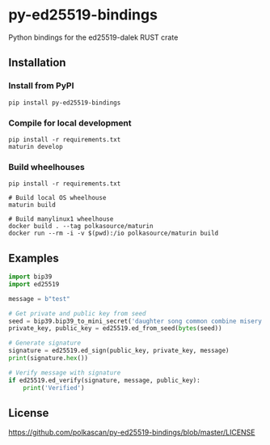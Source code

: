 # py-ed25519-bindings
Python bindings for the ed25519-dalek RUST crate 

## Installation

### Install from PyPI

```
pip install py-ed25519-bindings
```

### Compile for local development

```
pip install -r requirements.txt
maturin develop
```
### Build wheelhouses
```
pip install -r requirements.txt

# Build local OS wheelhouse
maturin build

# Build manylinux1 wheelhouse
docker build . --tag polkasource/maturin
docker run --rm -i -v $(pwd):/io polkasource/maturin build

```

## Examples

```python
import bip39
import ed25519

message = b"test"

# Get private and public key from seed
seed = bip39.bip39_to_mini_secret('daughter song common combine misery cotton audit morning stuff weasel flee field','')
private_key, public_key = ed25519.ed_from_seed(bytes(seed))

# Generate signature
signature = ed25519.ed_sign(public_key, private_key, message)
print(signature.hex())

# Verify message with signature
if ed25519.ed_verify(signature, message, public_key):
    print('Verified')

```


## License
https://github.com/polkascan/py-ed25519-bindings/blob/master/LICENSE
